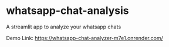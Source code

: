 # whatsapp-chat-analysis
A streamlit app to analyze your whatsapp chats

Demo Link: https://whatsapp-chat-analyzer-m7e1.onrender.com/
